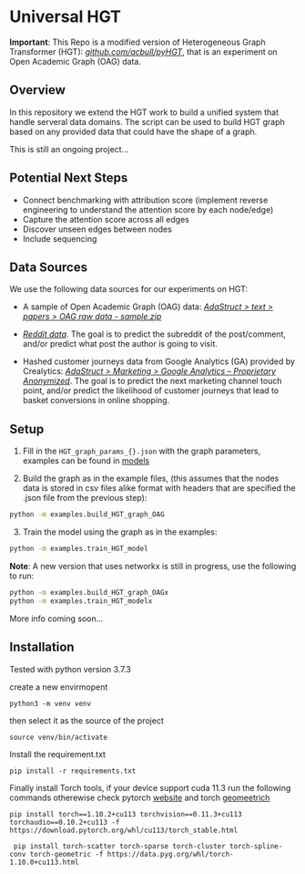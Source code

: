 # Universal HGT

**Important**: This Repo is a modified version of Heterogeneous Graph Transformer (HGT): [*github.com/acbull/pyHGT*](https://github.com/acbull/pyHGT), that is an experiment on Open Academic Graph (OAG) data.

## Overview

In this repository we extend the HGT work to build a unified system that handle serveral data domains. The script can be used to build HGT graph based on any provided data that could have the shape of a graph.

This is still an ongoing project...

## Potential Next Steps

- Connect benchmarking with attribution score (implement reverse engineering to understand the attention score by each node/edge)
- Capture the attention score across all edges
- Discover unseen edges between nodes
- Include sequencing

## Data Sources

We use the following data sources for our experiments on HGT:

- A sample of Open Academic Graph (OAG) data: [*AdaStruct > text > papers > OAG raw data - sample.zip*](https://www.dropbox.com/home/text/papers?preview=OAG+raw+data+-+sample.zip)

- [*Reddit data*](https://drive.google.com/file/d/14Zv3s-YPoAPhmQanWzUGJSK-AM_r61hm/view). The goal is to predict the subreddit of the post/comment, and/or predict what post the author is going to visit.

- Hashed customer journeys data from Google Analytics (GA) provided by Crealytics: [*AdaStruct > Marketing > Google Analytics – Proprietary Anonymized*](https://www.dropbox.com/home/marketing/Google%20Analytics%20%E2%80%93%20Proprietary%20Anonymized). The goal is to predict the next marketing channel touch point, and/or predict the likelihood of customer journeys that lead to basket conversions in online shopping.

## Setup

1. Fill in the `HGT_graph_params_{}.json` with the graph parameters, examples can be found in [models](../../../models)

2. Build the graph as in the example files, (this assumes that the nodes data is stored in csv files alike format with headers that are specified the .json file from the previous step):

```bash
python -m examples.build_HGT_graph_OAG
```

3. Train the model using the graph as in the examples:

```bash
python -m examples.train_HGT_model
```

**Note**: A new version that uses networkx is still in progress, use the following to run:

```bash
python -m examples.build_HGT_graph_OAGx
python -m examples.train_HGT_modelx
```

More info coming soon...





## Installation
Tested with python version 3.7.3


create a new envirmopent

``` python3 -m venv venv ```

then select it as the source of the project

``` source venv/bin/activate ```

Install the requirement.txt

``` pip install -r requirements.txt ```

Finally install Torch tools, if your device support cuda 11.3 run the following commands otherewise check pytorch [website](https://pytorch.org/get-started/locally/) and torch [geomeetrich](https://pytorch-geometric.readthedocs.io/en/latest/notes/installation.html)



``` pip install torch==1.10.2+cu113 torchvision==0.11.3+cu113 torchaudio==0.10.2+cu113 -f https://download.pytorch.org/whl/cu113/torch_stable.html ``` 


```  pip install torch-scatter torch-sparse torch-cluster torch-spline-conv torch-geometric -f https://data.pyg.org/whl/torch-1.10.0+cu113.html ``` 




